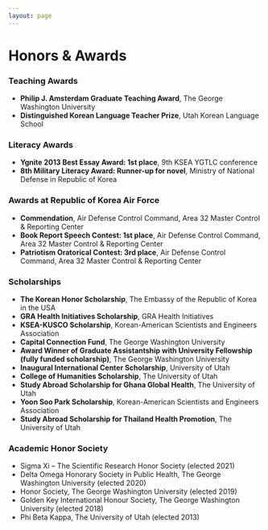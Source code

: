 ```yaml
---
layout: page
---
```


# Honors & Awards

### Teaching Awards
* __Philip J. Amsterdam Graduate Teaching Award__, The George Washington University  
* __Distinguished Korean Language Teacher Prize__, Utah Korean Language School  

### Literacy Awards
* __Ygnite 2013 Best Essay Award: 1st place__, 9th KSEA YGTLC conference   
* __8th Military Literacy Award: Runner-up for novel__, Ministry of National Defense in Republic of Korea  

### Awards at Republic of Korea Air Force
* __Commendation__, Air Defense Control Command, Area 32 Master Control & Reporting Center   
* __Book Report Speech Contest: 1st place__, Air Defense Control Command, Area 32 Master Control & Reporting Center   
* __Patriotism Oratorical Contest: 3rd place__, Air Defense Control Command, Area 32 Master Control & Reporting Center

### Scholarships
* __The Korean Honor Scholarship__, The Embassy of the Republic of Korea in the USA   
* __GRA Health Initiatives Scholarship__, GRA Health Initiatives   
* __KSEA-KUSCO Scholarship__, Korean-American Scientists and Engineers Association   
* __Capital Connection Fund__, The George Washington University   
* __Award Winner of Graduate Assistantship with University Fellowship (fully funded scholarship)__, The George Washington University   
* __Inaugural International Center Scholarship__, University of Utah   
* __College of Humanities Scholarship__, The University of Utah    
* __Study Abroad Scholarship for Ghana Global Health__, The University of Utah   
* __Yoon Soo Park Scholarship__, Korean-American Scientists and Engineers Association   
* __Study Abroad Scholarship for Thailand Health Promotion__, The University of Utah     

### Academic Honor Society
* Sigma Xi – The Scientific Research Honor Society (elected 2021)
*	Delta Omega Honorary Society in Public Health, The George Washington University (elected 2020)   
* Honor Society, The George Washington University (elected 2019)   
* Golden Key International Honour Society, The George Washington University (elected 2018)   
* Phi Beta Kappa, The University of Utah (elected 2013)
